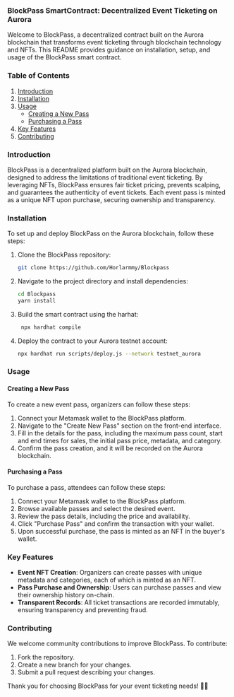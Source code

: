 ### BlockPass SmartContract: Decentralized Event Ticketing on Aurora

Welcome to BlockPass, a decentralized contract built on the Aurora blockchain that transforms event ticketing through blockchain technology and NFTs. This README provides guidance on installation, setup, and usage of the BlockPass smart contract.

### Table of Contents
1. [Introduction](#introduction)
2. [Installation](#installation)
3. [Usage](#usage)
   - [Creating a New Pass](#creating-a-new-pass)
   - [Purchasing a Pass](#purchasing-a-pass)
4. [Key Features](#key-features)
5. [Contributing](#contributing)

### Introduction
BlockPass is a decentralized platform built on the Aurora blockchain, designed to address the limitations of traditional event ticketing. By leveraging NFTs, BlockPass ensures fair ticket pricing, prevents scalping, and guarantees the authenticity of event tickets. Each event pass is minted as a unique NFT upon purchase, securing ownership and transparency.

### Installation
To set up and deploy BlockPass on the Aurora blockchain, follow these steps:

1. Clone the BlockPass repository:
   ```bash
   git clone https://github.com/Horlarmmy/Blockpass
   ```

2. Navigate to the project directory and install dependencies:
   ```bash
   cd Blockpass
   yarn install
   ```

3. Build the smart contract using the harhat:
   ```bash
    npx hardhat compile
   ```

4. Deploy the contract to your Aurora testnet account:
   ```bash
   npx hardhat run scripts/deploy.js --network testnet_aurora
   ```

### Usage
#### Creating a New Pass
To create a new event pass, organizers can follow these steps:

1. Connect your Metamask wallet to the BlockPass platform.
2. Navigate to the "Create New Pass" section on the front-end interface.
3. Fill in the details for the pass, including the maximum pass count, start and end times for sales, the initial pass price, metadata, and category.
4. Confirm the pass creation, and it will be recorded on the Aurora blockchain.

#### Purchasing a Pass
To purchase a pass, attendees can follow these steps:

1. Connect your Metamask wallet to the BlockPass platform.
2. Browse available passes and select the desired event.
3. Review the pass details, including the price and availability.
4. Click "Purchase Pass" and confirm the transaction with your wallet.
5. Upon successful purchase, the pass is minted as an NFT in the buyer's wallet.

### Key Features
- **Event NFT Creation**: Organizers can create passes with unique metadata and categories, each of which is minted as an NFT.
- **Pass Purchase and Ownership**: Users can purchase passes and view their ownership history on-chain.
- **Transparent Records**: All ticket transactions are recorded immutably, ensuring transparency and preventing fraud.

### Contributing
We welcome community contributions to improve BlockPass. To contribute:

1. Fork the repository.
2. Create a new branch for your changes.
3. Submit a pull request describing your changes.


Thank you for choosing BlockPass for your event ticketing needs! 🎫🚀
